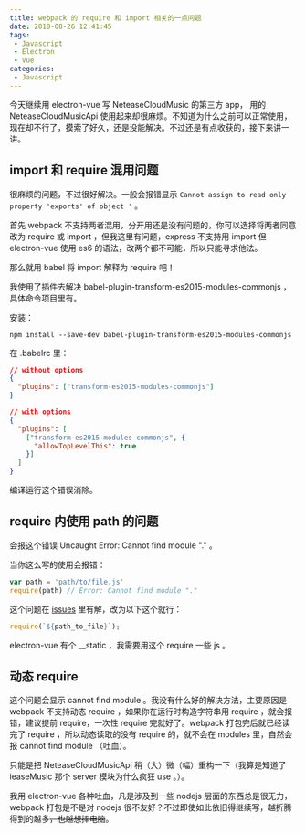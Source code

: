 ```yaml
---
title: webpack 的 require 和 import 相关的一点问题
date: 2018-08-26 12:41:45
tags:
 - Javascript
 - Electron
 - Vue
categories:
 - Javascript
---
```


今天继续用 electron-vue 写 NeteaseCloudMusic 的第三方 app， 用的 NeteaseCloudMusicApi 使用起来却很麻烦。不知道为什么之前可以正常使用，现在却不行了，摸索了好久，还是没能解决。不过还是有点收获的，接下来讲一讲。

<!--more-->

## import 和 require 混用问题

很麻烦的问题，不过很好解决。一般会报错显示 `Cannot assign to read only property 'exports' of object '` 。

首先 webpack 不支持两者混用，分开用还是没有问题的，你可以选择将两者同意改为 require 或 import ，但我这里有问题，express 不支持用 import 但 electron-vue 使用 es6 的语法，改两个都不可能，所以只能寻求他法。

那么就用 babel 将 import 解释为 require 吧！

我使用了插件去解决 babel-plugin-transform-es2015-modules-commonjs ，具体命令项目里有。

安装：
```shell
npm install --save-dev babel-plugin-transform-es2015-modules-commonjs
```

在 .babelrc 里：

```json
// without options
{
  "plugins": ["transform-es2015-modules-commonjs"]
}

// with options
{
  "plugins": [
    ["transform-es2015-modules-commonjs", {
      "allowTopLevelThis": true
    }]
  ]
}
```

编译运行这个错误消除。

## require 内使用 path 的问题

会报这个错误 Uncaught Error: Cannot find module "." 。

当你这么写的使用会报错：

```javascript
var path = 'path/to/file.js' 
require(path) // Error: Cannot find module "."
```

这个问题在 [issues](https://github.com/webpack/webpack/issues/4921) 里有解，改为以下这个就行：

```javascript
require(`${path_to_file}`);
```

electron-vue 有个 __static ，我需要用这个 require 一些 js 。

## 动态 require

这个问题会显示 cannot find module 。我没有什么好的解决方法，主要原因是 webpack 不支持动态 require ，如果你在运行时构造字符串用 require ，就会报错，建议提前 require，一次性 require 完就好了。webpack 打包完后就已经读完了 require ，所以动态读取的没有 require 的，就不会在 modules 里，自然会报 cannot find module （吐血）。

只能是把 NeteaseCloudMusicApi 稍（大）微（幅）重构一下（我算是知道了 ieaseMusic 那个 server 模块为什么疯狂 use 。）。



我用 electron-vue 各种吐血，凡是涉及到一些 nodejs 层面的东西总是很无力， webpack 打包是不是对 nodejs 很不友好？不过即使如此依旧得继续写，越折腾得到的越多~~，也越想摔电脑~~。
